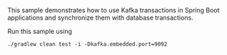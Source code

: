 This sample demonstrates how to use Kafka transactions in Spring Boot applications and synchronize them with database transactions.

Run this sample using

```
./gradlew clean test -i -Dkafka.embedded.port=9092
```